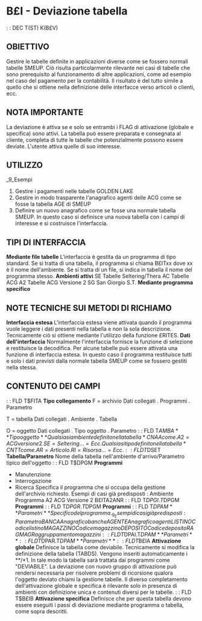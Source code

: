 # B£I - Deviazione tabella
 :  : DEC T(ST) K(B£V)
## OBIETTIVO
Gestire le tabelle definite in applicazioni diverse come se fossero normali tabelle SMEUP.
Ciò risulta particolarmente rilevante nei casi di tabelle che sono prerequisito al funzionamento di altre applicazioni, come ad esempio nel caso del pagamento per la contabilità.
Il risultato è del tutto simile a quello che si ottiene nella definizione delle interfacce verso articoli o clienti, ecc.
## NOTA IMPORTANTE
La deviazione è attiva se e solo se entrambi i FLAG di attivazione (globale e specifica) sono attivi.
La tabella può essere preparata e consegnata al cliente, completa di tutte le tabelle che potenzialmente possono essere deviate.
L'utente attiva quelle di suo interesse.
## UTILIZZO
_9_Esempi
1.   Gestire i pagamenti nelle tabelle GOLDEN LAKE
2.   Gestire in modo trasparente l'anagrafico agenti delle ACG come se fosse la tabella AGE di SMEUP
3.   Definire un nuovo anagrafico come se fosse una normale tabella SMEUP. In questo caso si definisce una nuova tabella con i campi di interesse e si costruisce l'interfaccia.
## TIPI DI INTERFACCIA
**Mediante file tabelle**
L'interfaccia è gestita da un programma di tipo standard.
Se si tratta di una tabella, il programma si chiama B£ITxx dove xx è il nome dell'ambiente. Se si tratta di un file, si indica in
tabella il nome del programma stesso.
**Ambienti attivi**
SE   Tabelle Seltering/Thera
AC   Tabelle ACG
A2   Tabelle ACG Versione 2
SG   San Giorgio S.T.
**Mediante programma specifico**
## NOTE TECNICHE SUI METODI DI RICHIAMO
**Interfaccia estesa**
L'interfaccia estesa viene attivata quando il programma vuole leggere i dati presenti nella tabella e non la sola descrizione. Tecnicamente ciò si ottiene mediante l'utilizzo della funzione £RITES.
**Dati dell'interfaccia**
Normalmente l'interfaccia fornisce la funzione di selezione e restituisce la decodifica.
Per alcune tabelle può essere attivata una funzione di interfaccia estesa. In questo caso il programma restituisce tutti e solo i dati previsti dalla normale tabella SMEUP come se fossero gestiti nella stessa.
## CONTENUTO DEI CAMPI
 :  : FLD T$FITA **Tipo collegamento**
F    = archivio
Dati collegati
.    Programmi
.    Parametro

T    = tabella
Dati collegati
.    Ambiente
.    Tabella

O    = oggetto
Dati collegati
.    Tipo oggetto
.    Parametro
 :  : FLD T$AMBA **Tipo oggetto**
Qualsiasi ambiente definito nella tabella *CNAA come
.    A2 = ACG versione 2
.    SE = Seltering
.    .. = Ecc.
Qualsiasi tipo definito nella tabella *CNTT come
.    AR = Articolo
.    RI = Risorsa
.    .. = Ecc.
 :  : FLD T$DSET **Tabella/Parametro**
Nome della tabella nell'ambiente d'arrivo/Parametro tipico dell'oggetto
 :  : FLD T$DPGM **Programmi**
-    Manutenzione
-    Interrogazione
-    Ricerca
Specifica il programma che si occupa della gestione dell'archivio richiesto.
Esempi di casi già predisposti : 
Ambiente                      Programma
A2        ACG Versione 2      B£ITA2ANR
 :  : FLD T$DPGI.T$DPGM **Programmi**
 :  : FLD T$DPGR.T$DPGM **Programmi**
 :  : FLD T$DPAM **Parametri**
Specifico del programma.
_9_Esempi di casi già predisposti : 
Parametro
BANCA     Anagrafico banche
AGENTE    Anagrafico agenti
LISTINO   Codice listino
MAGAZZINO Codice magazzino
DEPOSITO  Codice deposito
RAGMAG    Raggruppamento magazzini
 :  : FLD T$DPAI.T$DPAM **Parametri**
 :  : FLD T$DPAR.T$DPAM **Parametri**
 :  : FLD T$B£IA **Attivazione globale**
Definisce la tabella come deviabile. Tecnicamente si modifica la definizione della tabella (TABDS). Vengono inseriti automaticamente i **/*1. In tale modo la tabella sarà trattata dai programmi come "DEVIABILE".
La deviazione con nuovo gruppo di attivazione può rendersi necessaria per risolvere problemi di ricorsione qualora l'oggetto deviato chiami la gestione tabelle.
Il diverso completamento dell'attivazione globale e specifica è rilevante solo in presenza di ambienti con definizione unica e contenuti diversi per le tabelle.
 :  : FLD T$B£IB **Attivazione specifica**
Definisce che per questa tabella devono essere eseguiti i passi di deviazione mediante programma o tabella, come sopra descritti.
